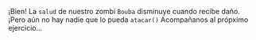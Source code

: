 ¡Bien! La `salud` de nuestro zombi `Bouba` disminuye cuando recibe daño. ¡Pero aún no hay nadie que lo pueda `atacar()` Acompañanos al própximo ejercicio...